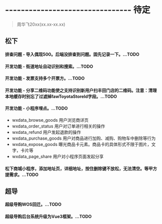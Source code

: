 # -------------------------------- 待定
> 周华飞20xx(xx.xx-xx.xx)
## 松下
#### 排查问题 - 导入偶现500。后端没排查到问题。固先记录一下。...TODO
#### 开发功能 - 街道地址自动识别和搜索。...TODO
#### 开发功能 - 发票支持多个开票方。...TODO
#### 开发功能 - 分享二维码功能使之支持识别新用户扫丰田门店的二维码。注意：清理本地缓存时别忘了过滤掉fawToyotaStoreId字段。...TODO
#### 开发功能 - 小程序埋点。...TODO
* wxdata_browse_goods 用户浏览商详页
* wxdata_order_status 用户对订单进行相关的操作
* wxdata_refund 用户发起退款的操作
* wxdata_purchase_goods 用户对商品进行加购、减购、购物车中删除等行为
* wxdata_expose_goods 曝光商品卡元素。商品卡的具体形式不限于图片，文字，卡片等
* wxdata_page_share 用户对小程序页面发起分享
#### 松下商城小程序，添加地址页，详细地址，按住删除键不放松，无法清空。等甲方提需求。...TODO
## 超导
#### 超级导购WOS回迁。...TODO
#### 超级导购后台系统升级为Vue3框架。...TODO
